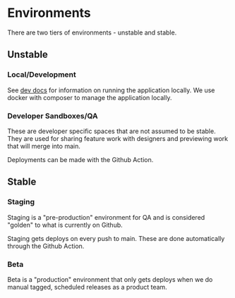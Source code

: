 # Environments

There are two tiers of environments - unstable and stable. 

## Unstable

### Local/Development

See [dev docs](dev/) for information on running the application locally. We use docker with composer to manage the application locally.

### Developer Sandboxes/QA

These are developer specific spaces that are not assumed to be stable. They are used for sharing feature work with designers and previewing work that will merge into main. 

Deployments can be made with the Github Action. 

## Stable

### Staging

Staging is a "pre-production" environment for QA and is considered "golden" to what is currently on Github.

Staging gets deploys on every push to main. These are done automatically through the Github Action.

### Beta

Beta is a "production" environment that only gets deploys when we do manual tagged, scheduled releases as a product team. 
